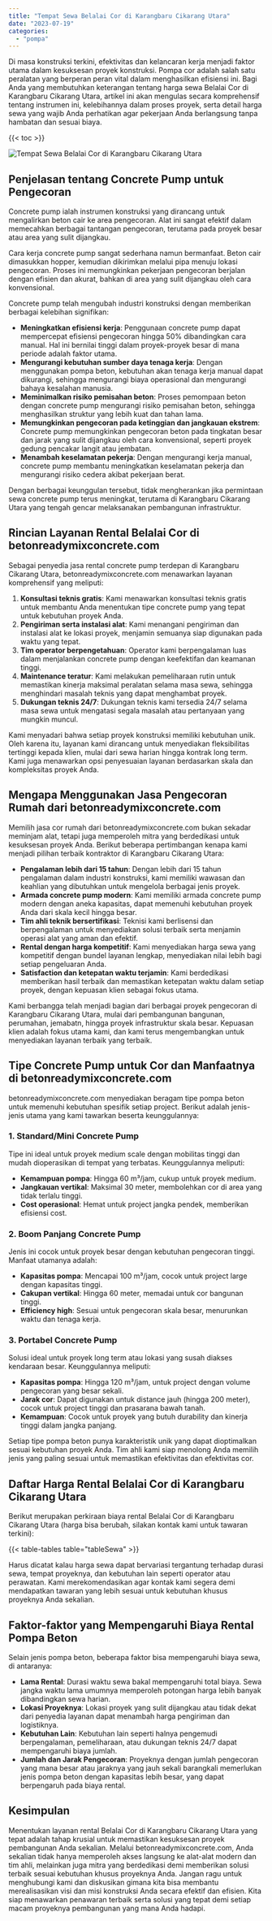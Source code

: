 ```yaml
---
title: "Tempat Sewa Belalai Cor di Karangbaru Cikarang Utara"
date: "2023-07-19"
categories: 
  - "pompa"
---
```


Di masa konstruksi terkini, efektivitas dan kelancaran kerja menjadi faktor utama dalam kesuksesan proyek konstruksi. Pompa cor adalah salah satu peralatan yang berperan peran vital dalam menghasilkan efisiensi ini. Bagi Anda yang membutuhkan keterangan tentang harga sewa Belalai Cor di Karangbaru Cikarang Utara, artikel ini akan mengulas secara komprehensif tentang instrumen ini, kelebihannya dalam proses proyek, serta detail harga sewa yang wajib Anda perhatikan agar pekerjaan Anda berlangsung tanpa hambatan dan sesuai biaya.

{{< toc >}}

![Tempat Sewa Belalai Cor di Karangbaru Cikarang Utara](https://betoncor8.github.io/pump/concrete-pump%20(25).png)

## Penjelasan tentang Concrete Pump untuk Pengecoran

Concrete pump ialah instrumen konstruksi yang dirancang untuk mengalirkan beton cair ke area pengecoran. Alat ini sangat efektif dalam memecahkan berbagai tantangan pengecoran, terutama pada proyek besar atau area yang sulit dijangkau.

Cara kerja concrete pump sangat sederhana namun bermanfaat. Beton cair dimasukkan hopper, kemudian dikirimkan melalui pipa menuju lokasi pengecoran. Proses ini memungkinkan pekerjaan pengecoran berjalan dengan efisien dan akurat, bahkan di area yang sulit dijangkau oleh cara konvensional.

Concrete pump telah mengubah industri konstruksi dengan memberikan berbagai kelebihan signifikan:

- **Meningkatkan efisiensi kerja**: Penggunaan concrete pump dapat mempercepat efisiensi pengecoran hingga 50% dibandingkan cara manual. Hal ini bernilai tinggi dalam proyek-proyek besar di mana periode adalah faktor utama.
- **Mengurangi kebutuhan sumber daya tenaga kerja**: Dengan menggunakan pompa beton, kebutuhan akan tenaga kerja manual dapat dikurangi, sehingga mengurangi biaya operasional dan mengurangi bahaya kesalahan manusia.
- **Meminimalkan risiko pemisahan beton**: Proses pemompaan beton dengan concrete pump mengurangi risiko pemisahan beton, sehingga menghasilkan struktur yang lebih kuat dan tahan lama.
- **Memungkinkan pengecoran pada ketinggian dan jangkauan ekstrem**: Concrete pump memungkinkan pengecoran beton pada tingkatan besar dan jarak yang sulit dijangkau oleh cara konvensional, seperti proyek gedung pencakar langit atau jembatan.
- **Menambah keselamatan pekerja**: Dengan mengurangi kerja manual, concrete pump membantu meningkatkan keselamatan pekerja dan mengurangi risiko cedera akibat pekerjaan berat.

Dengan berbagai keunggulan tersebut, tidak mengherankan jika permintaan sewa concrete pump terus meningkat, terutama di Karangbaru Cikarang Utara yang tengah gencar melaksanakan pembangunan infrastruktur.

## Rincian Layanan Rental Belalai Cor di betonreadymixconcrete.com

Sebagai penyedia jasa rental concrete pump terdepan di Karangbaru Cikarang Utara, betonreadymixconcrete.com menawarkan layanan komprehensif yang meliputi:

1. **Konsultasi teknis gratis**: Kami menawarkan konsultasi teknis gratis untuk membantu Anda menentukan tipe concrete pump yang tepat untuk kebutuhan proyek Anda.
2. **Pengiriman serta instalasi alat**: Kami menangani pengiriman dan instalasi alat ke lokasi proyek, menjamin semuanya siap digunakan pada waktu yang tepat.
3. **Tim operator berpengetahuan**: Operator kami berpengalaman luas dalam menjalankan concrete pump dengan keefektifan dan keamanan tinggi.
4. **Maintenance teratur**: Kami melakukan pemeliharaan rutin untuk memastikan kinerja maksimal peralatan selama masa sewa, sehingga menghindari masalah teknis yang dapat menghambat proyek.
5. **Dukungan teknis 24/7**: Dukungan teknis kami tersedia 24/7 selama masa sewa untuk mengatasi segala masalah atau pertanyaan yang mungkin muncul.

Kami menyadari bahwa setiap proyek konstruksi memiliki kebutuhan unik. Oleh karena itu, layanan kami dirancang untuk menyediakan fleksibilitas tertinggi kepada klien, mulai dari sewa harian hingga kontrak long term. Kami juga menawarkan opsi penyesuaian layanan berdasarkan skala dan kompleksitas proyek Anda.

## Mengapa Menggunakan Jasa Pengecoran Rumah dari betonreadymixconcrete.com

Memilih jasa cor rumah dari betonreadymixconcrete.com bukan sekadar meminjam alat, tetapi juga memperoleh mitra yang berdedikasi untuk kesuksesan proyek Anda. Berikut beberapa pertimbangan kenapa kami menjadi pilihan terbaik kontraktor di Karangbaru Cikarang Utara:

- **Pengalaman lebih dari 15 tahun**: Dengan lebih dari 15 tahun pengalaman dalam industri konstruksi, kami memiliki wawasan dan keahlian yang dibutuhkan untuk mengelola berbagai jenis proyek.
- **Armada concrete pump modern**: Kami memiliki armada concrete pump modern dengan aneka kapasitas, dapat memenuhi kebutuhan proyek Anda dari skala kecil hingga besar.
- **Tim ahli teknik bersertifikasi**: Teknisi kami berlisensi dan berpengalaman untuk menyediakan solusi terbaik serta menjamin operasi alat yang aman dan efektif.
- **Rental dengan harga kompetitif**: Kami menyediakan harga sewa yang kompetitif dengan bundel layanan lengkap, menyediakan nilai lebih bagi setiap pengeluaran Anda.
- **Satisfaction dan ketepatan waktu terjamin**: Kami berdedikasi memberikan hasil terbaik dan memastikan ketepatan waktu dalam setiap proyek, dengan kepuasan klien sebagai fokus utama.

Kami berbangga telah menjadi bagian dari berbagai proyek pengecoran di Karangbaru Cikarang Utara, mulai dari pembangunan bangunan, perumahan, jemabatn, hingga proyek infrastruktur skala besar. Kepuasan klien adalah fokus utama kami, dan kami terus mengembangkan untuk menyediakan layanan terbaik yang terbaik.

## Tipe Concrete Pump untuk Cor dan Manfaatnya di betonreadymixconcrete.com

betonreadymixconcrete.com menyediakan beragam tipe pompa beton untuk memenuhi kebutuhan spesifik setiap project. Berikut adalah jenis-jenis utama yang kami tawarkan beserta keunggulannya:

### 1\. Standard/Mini Concrete Pump

Tipe ini ideal untuk proyek medium scale dengan mobilitas tinggi dan mudah dioperasikan di tempat yang terbatas. Keunggulannya meliputi:

- **Kemampuan pompa**: Hingga 60 m³/jam, cukup untuk proyek medium.
- **Jangkauan vertikal**: Maksimal 30 meter, membolehkan cor di area yang tidak terlalu tinggi.
- **Cost operasional**: Hemat untuk project jangka pendek, memberikan efisiensi cost.

### 2\. Boom Panjang Concrete Pump

Jenis ini cocok untuk proyek besar dengan kebutuhan pengecoran tinggi. Manfaat utamanya adalah:

- **Kapasitas pompa**: Mencapai 100 m³/jam, cocok untuk project large dengan kapasitas tinggi.
- **Cakupan vertikal**: Hingga 60 meter, memadai untuk cor bangunan tinggi.
- **Efficiency high**: Sesuai untuk pengecoran skala besar, menurunkan waktu dan tenaga kerja.

### 3\. Portabel Concrete Pump

Solusi ideal untuk proyek long term atau lokasi yang susah diakses kendaraan besar. Keunggulannya meliputi:

- **Kapasitas pompa**: Hingga 120 m³/jam, untuk project dengan volume pengecoran yang besar sekali.
- **Jarak cor**: Dapat digunakan untuk distance jauh (hingga 200 meter), cocok untuk project tinggi dan prasarana bawah tanah.
- **Kemampuan**: Cocok untuk proyek yang butuh durability dan kinerja tinggi dalam jangka panjang.

Setiap tipe pompa beton punya karakteristik unik yang dapat dioptimalkan sesuai kebutuhan proyek Anda. Tim ahli kami siap menolong Anda memilih jenis yang paling sesuai untuk memastikan efektivitas dan efektivitas cor.

## Daftar Harga Rental Belalai Cor di Karangbaru Cikarang Utara

Berikut merupakan perkiraan biaya rental Belalai Cor di Karangbaru Cikarang Utara (harga bisa berubah, silakan kontak kami untuk tawaran terkini):

{{< table-tables table="tableSewa" >}}

Harus dicatat kalau harga sewa dapat bervariasi tergantung terhadap durasi sewa, tempat proyeknya, dan kebutuhan lain seperti operator atau perawatan. Kami merekomendasikan agar kontak kami segera demi mendapatkan tawaran yang lebih sesuai untuk kebutuhan khusus proyeknya Anda sekalian.

## Faktor-faktor yang Mempengaruhi Biaya Rental Pompa Beton

Selain jenis pompa beton, beberapa faktor bisa mempengaruhi biaya sewa, di antaranya:

- **Lama Rental**: Durasi waktu sewa bakal mempengaruhi total biaya. Sewa jangka waktu lama umumnya memperoleh potongan harga lebih banyak dibandingkan sewa harian.
- **Lokasi Proyeknya**: Lokasi proyek yang sulit dijangkau atau tidak dekat dari penyedia layanan dapat menambah harga pengiriman dan logistiknya.
- **Kebutuhan Lain**: Kebutuhan lain seperti halnya pengemudi berpengalaman, pemeliharaan, atau dukungan teknis 24/7 dapat mempengaruhi biaya jumlah.
- **Jumlah dan Jarak Pengecoran**: Proyeknya dengan jumlah pengecoran yang mana besar atau jaraknya yang jauh sekali barangkali memerlukan jenis pompa beton dengan kapasitas lebih besar, yang dapat berpengaruh pada biaya rental.

## Kesimpulan

Menentukan layanan rental Belalai Cor di Karangbaru Cikarang Utara yang tepat adalah tahap krusial untuk memastikan kesuksesan proyek pembangunan Anda sekalian. Melalui betonreadymixconcrete.com, Anda sekalian tidak hanya memperoleh akses langsung ke alat-alat modern dan tim ahli, melainkan juga mitra yang berdedikasi demi memberikan solusi terbaik sesuai kebutuhan khusus proyeknya Anda. Jangan ragu untuk menghubungi kami dan diskusikan gimana kita bisa membantu merealisasikan visi dan misi konstruksi Anda secara efektif dan efisien. Kita siap menawarkan penawaran terbaik serta solusi yang tepat demi setiap macam proyeknya pembangunan yang mana Anda hadapi.
